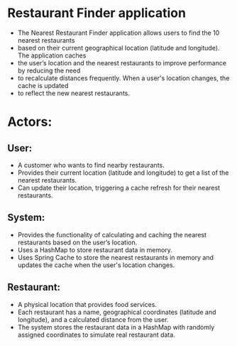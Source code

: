 # Restaurant Finder application

* The Nearest Restaurant Finder application allows users to find the 10 nearest restaurants 
* based on their current geographical location (latitude and longitude). The application caches 
* the user’s location and the nearest restaurants to improve performance by reducing the need 
* to recalculate distances frequently. When a user's location changes, the cache is updated 
* to reflect the new nearest restaurants.

# Actors:
## User:

* A customer who wants to find nearby restaurants.
* Provides their current location (latitude and longitude) to get a list of the nearest restaurants.
* Can update their location, triggering a cache refresh for their nearest restaurants.

## System:
* Provides the functionality of calculating and caching the nearest restaurants based on the user’s location.
* Uses a HashMap to store restaurant data in memory.
* Uses Spring Cache to store the nearest restaurants in memory and updates the cache when the user's location changes.

## Restaurant:
* A physical location that provides food services.
* Each restaurant has a name, geographical coordinates (latitude and longitude), and a calculated distance from the user.
* The system stores the restaurant data in a HashMap with randomly assigned coordinates to simulate real restaurant data.